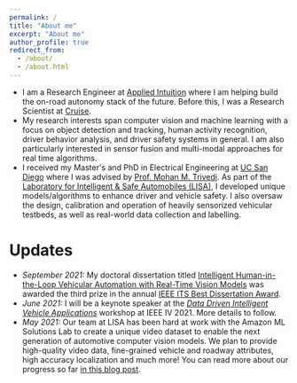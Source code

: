 ```yaml
---
permalink: /
title: "About me"
excerpt: "About me"
author_profile: true
redirect_from: 
  - /about/
  - /about.html
---
```


* I am a Research Engineer at [Applied Intuition](https://www.appliedintuition.com/) where I am helping build the on-road autonomy stack of the future. Before this, I was a Research Scientist at [Cruise](https://getcruise.com/).
* My research interests span computer vision and machine learning with a focus on object detection and tracking, human activity recognition, driver behavior analysis, and driver safety systems in general. I am also particularly interested in sensor fusion and multi-modal approaches for real time algorithms.
* I received my Master's and PhD in Electrical Engineering at [UC San Diego](https://ucsd.edu/) where I was advised by [Prof. Mohan M. Trivedi](http://jacobsschool.ucsd.edu/faculty/faculty_bios/index.sfe?fmp_recid=68). As part of the [Laboratory for Intelligent & Safe Automobiles (LISA)](http://cvrr.ucsd.edu/), I developed unique models/algorithms to enhance driver and vehicle safety. I also oversaw the design, calibration and operation of heavily sensorized vehicular testbeds, as well as real-world data collection and labelling.
<!--
* I received my Bachelor’s in Electronics & Communication Engineering at the [National Institute of Technology, Silchar](http://www.nits.ac.in/) in India. My undergraduate research advisor was [Prof. Jayasree Chakraborty](https://scholar.google.com/citations?hl=en&user=6r9hchQAAAAJ&view_op=list_works).
-->

# Updates
* *September 2021:* My doctoral dissertation titled [Intelligent Human-in-the-Loop Vehicular Automation with Real-Time Vision Models](https://drive.google.com/file/d/1WgvO2fVltTXdJiMB3-_BRML_qWCSflwC/view?usp=sharing) was awarded the third prize in the annual [IEEE ITS Best Dissertation Award](https://ieee-itss.org/awards/best-dissertation/).
* *June 2021:* I will be a keynote speaker at the [_Data Driven Intelligent Vehicle Applications_](https://www.in.tum.de/i06/research/ddiva/ddiva21/) workshop at IEEE IV 2021. More details to follow.
* *May 2021:* Our team at LISA has been hard at work with the Amazon ML Solutions Lab to create a unique video dataset to enable the next generation of automotive computer vision models. We plan to provide high-quality video data, fine-grained vehicle and roadway attributes, high accuracy localization and much more! You can read more about our progress so far [in this blog post](https://aws.amazon.com/blogs/machine-learning/creating-a-large-scale-video-driving-dataset-with-detailed-attributes-using-amazon-sagemaker-ground-truth/).

